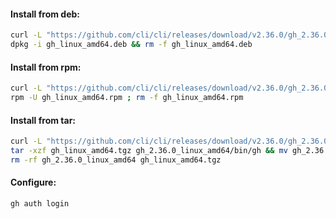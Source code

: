 #### Install from deb:
```bash
curl -L "https://github.com/cli/cli/releases/download/v2.36.0/gh_2.36.0_linux_amd64.deb" -o gh_linux_amd64.deb && \
dpkg -i gh_linux_amd64.deb && rm -f gh_linux_amd64.deb
```

#### Install from rpm:
```bash
curl -L "https://github.com/cli/cli/releases/download/v2.36.0/gh_2.36.0_linux_amd64.rpm" -o gh_linux_amd64.rpm && \
rpm -U gh_linux_amd64.rpm ; rm -f gh_linux_amd64.rpm
```

#### Install from tar:
```bash
curl -L "https://github.com/cli/cli/releases/download/v2.36.0/gh_2.36.0_linux_amd64.tar.gz" -o gh_linux_amd64.tgz && \
tar -xzf gh_linux_amd64.tgz gh_2.36.0_linux_amd64/bin/gh && mv gh_2.36.0_linux_amd64/bin/gh /usr/local/bin/ && \
rm -rf gh_2.36.0_linux_amd64 gh_linux_amd64.tgz
```

#### Configure:
```bash
gh auth login
```
